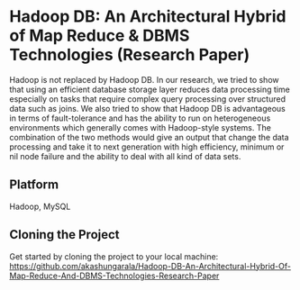 # Hadoop DB: An Architectural Hybrid of Map Reduce & DBMS Technologies (Research Paper)

Hadoop is not replaced by Hadoop DB. In our research, we tried to show that using an efficient database storage layer reduces data processing time especially on tasks that require complex query processing over structured data such as joins. We also tried to show that Hadoop DB is advantageous in terms of fault-tolerance and has the ability to run on heterogeneous environments which generally comes with Hadoop-style systems. The combination of the two methods would give an output that change the data processing and take it to next generation with high efficiency, minimum or nil node failure and the ability to deal with all kind of data sets.

## Platform

Hadoop, MySQL

## Cloning the Project

Get started by cloning the project to your local machine: https://github.com/akashungarala/Hadoop-DB-An-Architectural-Hybrid-Of-Map-Reduce-And-DBMS-Technologies-Research-Paper
